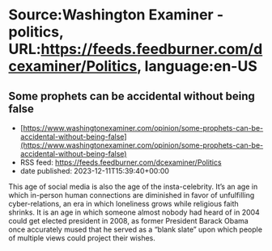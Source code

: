 # Source:Washington Examiner - politics, URL:https://feeds.feedburner.com/dcexaminer/Politics, language:en-US

## Some prophets can be accidental without being false
 - [https://www.washingtonexaminer.com/opinion/some-prophets-can-be-accidental-without-being-false](https://www.washingtonexaminer.com/opinion/some-prophets-can-be-accidental-without-being-false)
 - RSS feed: https://feeds.feedburner.com/dcexaminer/Politics
 - date published: 2023-12-11T15:39:40+00:00

This age of social media is also the age of the insta-celebrity. It’s an age in which in-person human connections are diminished in favor of unfulfilling cyber-relations, an era in which loneliness grows while religious faith shrinks. It is an age in which someone almost nobody had heard of in 2004 could get elected president in 2008, as former President Barack Obama once accurately mused that he served as a “blank slate” upon which people of multiple views could project their wishes.

